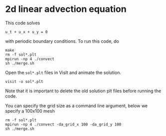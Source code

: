 # 2d linear advection equation

This code solves

```shell
u_t + u_x + u_y = 0
```

with periodic boundary conditions. To run this code, do

```shell
make
rm -f sol*.plt
mpirun -np 4 ./convect
sh ./merge.sh
```

Open the `sol*.plt` files in VisIt and animate the solution.

```shell
visit -o sol*.plt
```

Note that it is important to delete the old solution plt files before running the code.

You can specify the grid size as a command line argument, below we specify a 100x100 mesh

```shell
rm -f sol*.plt
mpirun -np 4 ./convect -da_grid_x 100 -da_grid_y 100
sh ./merge.sh
```
